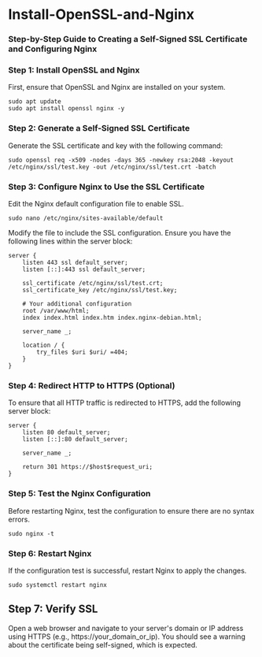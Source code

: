 # Install-OpenSSL-and-Nginx

### Step-by-Step Guide to Creating a Self-Signed SSL Certificate and Configuring Nginx
### Step 1: Install OpenSSL and Nginx
First, ensure that OpenSSL and Nginx are installed on your system.
```
sudo apt update
sudo apt install openssl nginx -y

```
### Step 2: Generate a Self-Signed SSL Certificate

Generate the SSL certificate and key with the following command:
```
sudo openssl req -x509 -nodes -days 365 -newkey rsa:2048 -keyout /etc/nginx/ssl/test.key -out /etc/nginx/ssl/test.crt -batch

```
### Step 3: Configure Nginx to Use the SSL Certificate

Edit the Nginx default configuration file to enable SSL.
```
sudo nano /etc/nginx/sites-available/default
```
Modify the file to include the SSL configuration. Ensure you have the following lines within the server block:
```
server {
    listen 443 ssl default_server;
    listen [::]:443 ssl default_server;

    ssl_certificate /etc/nginx/ssl/test.crt;
    ssl_certificate_key /etc/nginx/ssl/test.key;

    # Your additional configuration
    root /var/www/html;
    index index.html index.htm index.nginx-debian.html;

    server_name _;

    location / {
        try_files $uri $uri/ =404;
    }
}

```
### Step 4: Redirect HTTP to HTTPS (Optional)

To ensure that all HTTP traffic is redirected to HTTPS, add the following server block:
```
server {
    listen 80 default_server;
    listen [::]:80 default_server;

    server_name _;

    return 301 https://$host$request_uri;
}

```
### Step 5: Test the Nginx Configuration

Before restarting Nginx, test the configuration to ensure there are no syntax errors.
```
sudo nginx -t

```
### Step 6: Restart Nginx

If the configuration test is successful, restart Nginx to apply the changes.
```
sudo systemctl restart nginx

```
## Step 7: Verify SSL
Open a web browser and navigate to your server's domain or IP address using HTTPS (e.g., https://your_domain_or_ip).
You should see a warning about the certificate being self-signed, which is expected.
